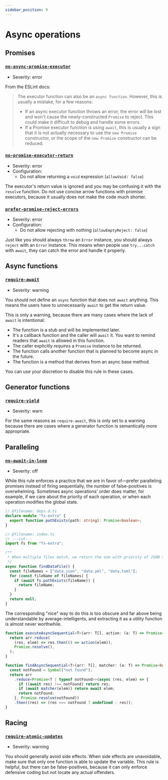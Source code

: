 ```yaml
---
sidebar_position: 9
---
```


# Async operations

## Promises

### [`no-async-promise-executor`](https://eslint.org/docs/rules/no-async-promise-executor)

- Severity: error

From the ESLint docs:

> The executor function can also be an `async function`. However, this is usually a mistake, for a few reasons:
>
> - If an async executor function throws an error, the error will be lost and won't cause the newly-constructed `Promise` to reject. This could make it difficult to debug and handle some errors.
> - If a Promise executor function is using `await`, this is usually a sign that it is not actually necessary to use the `new Promise` constructor, or the scope of the `new Promise` constructor can be reduced.

### [`no-promise-executor-return`](https://eslint.org/docs/rules/no-promise-executor-return)

- Severity: error
- Configuration:
  - Do not allow returning a `void` expression (`allowVoid: false`)

The executor's return value is ignored and you may be confusing it with the `resolve` function. Do not use concise arrow functions with promise executors, because it usually does not make the code much shorter.

### [`prefer-promise-reject-errors`](https://eslint.org/docs/rules/prefer-promise-reject-errors)

- Severity: error
- Configuration:
  - Do not allow rejecting with nothing (`allowEmptyReject: false`)

Just like you should always `throw` an `Error` instance, you should always `reject` with an `Error` instance. This means when people use `try...catch` with `await`, they can catch the error and handle it properly.

## Async functions

### [`require-await`](https://eslint.org/docs/rules/require-await)

- Severity: warning

You should not define an `async` function that does not `await` anything. This means the users have to unnecessarily `await` to get the return value.

This is only a warning, because there are many cases where the lack of `await` is intentional:

- The function is a stub and will be implemented later.
- It's a callback function and the caller will `await` it. You want to remind readers that `await` is allowed in this function.
- The caller explicitly _requires_ a `Promise` instance to be returned.
- The function calls another function that is planned to become async in the future.
- The function is a method that derives from an async base method.

You can use your discretion to disable this rule in these cases.

## Generator functions

### [`require-yield`](https://eslint.org/docs/rules/require-yield)

- Severity: warn

For the same reasons as `require-await`, this is only set to a warning because there are cases where a generator function is semantically more appropriate.

## Paralleling

### [`no-await-in-loop`](https://eslint.org/docs/rules/no-await-in-loop)

- Severity: off

While this rule enforces a practice that we are in favor of—prefer paralleling promises instead of firing sequentially, the number of false-positives is overwhelming. Sometimes async operations' order does matter, for example, if we care about the priority of each operation, or when each operation modifies the global state.

```ts twoslash
// @filename: deps.d.ts
declare module "fs-extra" {
  export function pathExists(path: string): Promise<boolean>;
}

// @filename: index.ts
// ---cut---
import fs from "fs-extra";

/**
 * When multiple files match, we return the one with priority of JSON > YAML > TOML
 */
async function findDataFile() {
  const fileNames = ["data.json", "data.yml", "data.toml"];
  for (const fileName of fileNames) {
    if (await fs.pathExists(fileName)) {
      return fileName;
    }
  }
  return null;
}
```

The corresponding "nice" way to do this is too obscure and far above being understandable by average-intelligents, and extracting it as a utility function is almost never worthwhile.

```ts twoslash
function executeAsyncSequential<T>(arr: T[], action: (a: T) => Promise<void>) {
  return arr.reduce(
    (res, elem) => res.then(() => action(elem)),
    Promise.resolve(),
  );
}

function findAsyncSequential<T>(arr: T[], matcher: (a: T) => Promise<boolean>) {
  const notFound = Symbol("not found");
  return arr
    .reduce<Promise<T | typeof notFound>>(async (res, elem) => {
      if ((await res) !== notFound) return res;
      if (await matcher(elem)) return await elem;
      return notFound;
    }, Promise.resolve(notFound))
    .then((res) => (res === notFound ? undefined : res));
}
```

## Racing

### [`require-atomic-updates`](https://eslint.org/docs/rules/require-atomic-updates)

- Severity: warning

You should generally avoid side effects. When side effects are unavoidable, make sure that only one function is able to update the variable. This rule is helpful, but there can be false-positives, because it can only enforce defensive coding but not locate any actual offenders.
